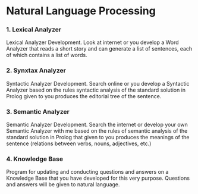 # Natural Language Processing

### 1. Lexical Analyzer
Lexical Analyzer Development. Look at internet or you develop a Word Analyzer that reads a short story and can generate a list of sentences, each of which contains a list of words. 

### 2. Synxtax Analyzer
Syntactic Analyzer Development. Search online or you develop a Syntactic Analyzer based on the rules syntactic analysis of the standard solution in Prolog given to you produces the editorial tree of the sentence.

### 3. Semantic Analyzer
Semantic Analyzer Development. Search the internet or develop your own Semantic Analyzer with me based on the rules of semantic analysis of the standard solution in Prolog that given to you produces the meanings of the sentence (relations between verbs, nouns, adjectives, etc.) 

### 4. Knowledge Base
Program for updating and conducting questions and answers on a Knowledge Base that you have developed for this very purpose. Questions and answers will be given to natural language. 
